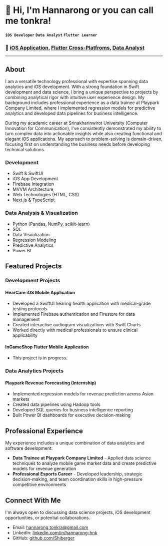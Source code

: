 # 👋 Hi, I'm Hannarong or you can call me tonkra!

**`iOS Developer`** **`Data Analyst`** **`Flutter Learner`**

### 💼 **[iOS Application](https://github.com/Shiberger/hanna-iOS-Dev-Portfolio)**, **[Flutter Cross-Platfroms](https://github.com/Shiberger/hanna-DataAnalyst-Portfolio)**, **[Data Analyst](https://github.com/Shiberger/hanna-DataAnalyst-Portfolio)**

---

## About
I am a versatile technology professional with expertise spanning data analytics and iOS development. With a strong foundation in Swift development and data science, I bring a unique perspective to projects by combining analytical rigor with intuitive user experience design. My background includes professional experience as a data trainee at Playpark Company Limited, where I implemented regression models for predictive analytics and developed data pipelines for business intelligence.

During my academic career at Srinakharinwirot University (Computer Innovation for Communication), I've consistently demonstrated my ability to turn complex data into actionable insights while also creating functional and elegant iOS applications. My approach to problem-solving is domain-driven, focusing first on understanding the business needs before developing technical solutions.

### Development
- Swift & SwiftUI
- iOS App Development
- Firebase Integration
- MVVM Architecture
- Web Technologies (HTML, CSS)
- Next.js & TypeScript

### Data Analysis & Visualization
- Python (Pandas, NumPy, scikit-learn)
- SQL
- Data Visualization
- Regression Modeling
- Predictive Analytics
- Power BI

## Featured Projects

### Development Projects

#### HearCare iOS Mobile Application
- Developed a SwiftUI hearing health application with medical-grade testing protocols
- Implemented Firebase authentication and Firestore for data management
- Created interactive audiogram visualizations with Swift Charts
- Worked directly with medical professionals to ensure clinical applicability

#### InGameShop Flutter Mobile Application
- This project is in progress.

### Data Analytics Projects

#### Playpark Revenue Forecasting (Internship)
- Implemented regression models for revenue prediction across Asian markets
- Created data pipelines using Hadoop tools
- Developed SQL queries for business intelligence reporting
- Built Power BI dashboards for executive decision-making

## Professional Experience

My experience includes a unique combination of data analytics and software development:

- **Data Trainee at Playpark Company Limited** - Applied data science techniques to analyze mobile game market data and create predictive models for revenue generation
- **Professional Esports Career** - Developed leadership, strategic decision-making, and team coordination skills in high-pressure competitive environments

## Connect With Me

I'm always open to discussing data science projects, iOS development opportunities, or potential collaborations.

- Email: hannarong.tonkra@gmail.com
- LinkedIn: [linkedin.com/in/hannarong-hnk](https://linkedin.com/in/hannarong-hnk)
- GitHub: [github.com/Shiberger](https://github.com/Shiberger)
